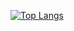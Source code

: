 [![Top Langs](https://github-readme-stats.vercel.app/api/top-langs/?username=pataro97)](https://github.com/anuraghazra/github-readme-stats)
